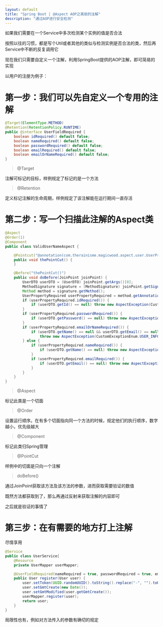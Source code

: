 ```yaml
---
layout: default
title: "Spring Boot | @Aspect AOP之美丽的注解"
description: "通过AOP进行安全检测"
---
```


如果我们需要在一个Service中多次检测某个实例的值是否合法

按照以往的习惯，都是写个Util或者其他的类似与检测实例是否合法的类，然后再Service中不断的反复调用它

现在我们只需要自定义一个注解，利用SpringBoot提供的AOP注解，即可简易的实现

以用户的注册为例子：

# 第一步：我们可以先自定义一个专用的注解

```java
@Target(ElementType.METHOD)
@Retention(RetentionPolicy.RUNTIME)
public @interface UserFieldRequired {
    boolean idRequired() default false;
    boolean nameRequired() default false;
    boolean passwordRequired() default false;
    boolean emailRequired() default false;
    boolean emailOrNameRequired() default false;
}
```

> @Target

注解可标记的目标，样例规定了标记的是一个方法

> @Retention

定义标记注解的生命周期，样例规定了该注解能在运行期间一直存活

# 第二步：写一个扫描此注解的Aspect类

```java
@Aspect
@Order(1)
@Component
public class ValidUserNameAspect {

    @Pointcut("@annotation(com.therainisme.magicwood.aspect.user.UserPropertyRequired)")
    public void thePointCut() {
    }

    @Before("thePointCut()")
    public void doBefore(JoinPoint joinPoint) {
        UserDTO userDTO = (UserDTO) joinPoint.getArgs()[0];
        MethodSignature signature = (MethodSignature) joinPoint.getSignature();
        Method method = signature.getMethod();
        UserPropertyRequired userPropertyRequired = method.getAnnotation(UserPropertyRequired.class);
        if (userPropertyRequired.idRequired()) {
            if (userDTO.getId() == null) throw new AspectException(CustomExceptionEnum.USER_INFO_INVALID);
        }
        if (userPropertyRequired.passwordRequired()) {
            if (userDTO.getPassword() == null) throw new AspectException(CustomExceptionEnum.USER_INFO_INVALID);
        }
        if (userPropertyRequired.emailOrNameRequired()) {
            if (userDTO.getName() == null && userDTO.getEmail() == null)
                throw new AspectException(CustomExceptionEnum.USER_INFO_INVALID);
        } else {
            if (userPropertyRequired.nameRequired()) {
                if (userDTO.getName() == null) throw new AspectException(CustomExceptionEnum.USER_INFO_INVALID);
            }
            if (userPropertyRequired.emailRequired()) {
                if (userDTO.getEmail() == null) throw new AspectException(CustomExceptionEnum.USER_INFO_INVALID);
            }
        }
    }
}
```

> @Aspect

标记此类是一个切面

> @Order

设置运行顺序。在有多个切面指向同一个方法的时候，规定他们的执行顺序，数字越小，优先级越大

> @Component

标记此类归Spring管理

> @PointCut

样例中的切面是只向一个注解

> doBefore()

通过JoinPoint获取该方法及该方法的参数，进而获取需要验证的数值

既然方法都获取到了，那么再通过反射来获取注解的内容即可

之后就是验证的事情了

# 第三步：在有需要的地方打上注解

尽情享用

```java
@Service
public class UserService{
    @Resource
    private UserMapper userMapper;

    @UserFieldRequired(nameRequired = true, passwordRequired = true, emailRequired = true)
    public User register(User user) {
        user.setToken(UUID.randomUUID().toString().replace("-", "").toUpperCase());
        user.setGmtCreate(new Date());
        user.setGmtModified(user.getGmtCreate());
        userMapper.register(user);
        return user;
    }
}
```

局限性也有，例如对方法传入的参数有确切的规定

